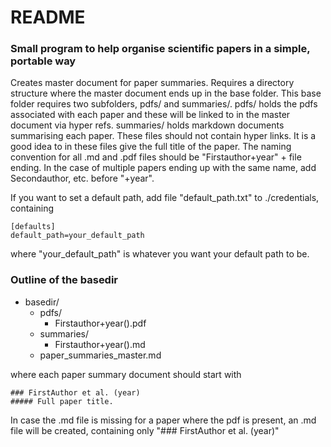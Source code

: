 # README

### Small program to help organise scientific papers in a simple, portable way

Creates master document for paper summaries. Requires a directory structure where the master document ends up in the base folder. This base folder requires two subfolders, pdfs/ and summaries/. pdfs/ holds the pdfs associated with each paper and these will be linked to in the master document via hyper refs. summaries/ holds markdown documents summarising each paper. These files should not contain hyper links. It is a good idea to in these files give the full title of the paper. The naming convention for all .md and .pdf files should be "Firstauthor+year" + file ending. In the case of multiple papers ending up with the same name, add Secondauthor, etc. before "+year".

If you want to set a default path, add file "default_path.txt" to ./credentials, containing

    [defaults]
    default_path=your_default_path

where "your_default_path" is whatever you want your default path to be.
### Outline of the basedir

- basedir/
    - pdfs/
      - Firstauthor+year().pdf
    - summaries/
      - Firstauthor+year().md
    - paper_summaries_master.md

where each paper summary document should start with 
    
    ### FirstAuthor et al. (year)
    ##### Full paper title.

In case the .md file is missing for a paper where the pdf is present, an .md file will be created, containing only "### FirstAuthor et al. (year)"

